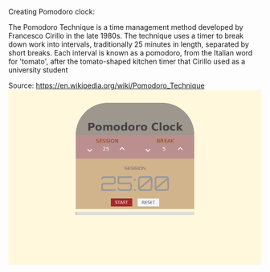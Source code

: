 Creating Pomodoro clock:

The Pomodoro Technique is a time management method developed by Francesco Cirillo in the late 1980s. The technique uses a timer to break down work into intervals, traditionally 25 minutes in length, separated by short breaks. Each interval is known as a pomodoro, from the Italian word for 'tomato', after the tomato-shaped kitchen timer that Cirillo used as a university student

Source: https://en.wikipedia.org/wiki/Pomodoro_Technique
![What is this](screenshot.png?raw=true "Screenshot")